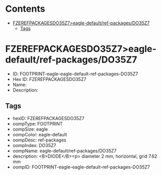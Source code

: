 



Contents
========

* [FZEREFPACKAGESDO35Z7>eagle-default/ref-packages/DO35Z7](#fzerefpackagesdo35z7eagle-defaultref-packagesdo35z7)
	* [Tags](#tags)

# FZEREFPACKAGESDO35Z7>eagle-default/ref-packages/DO35Z7

- ID: FOOTPRINT-eagle-eagle-default-ref-packages-DO35Z7
- Hex ID: FZEREFPACKAGESDO35Z7
- Name: 
- Description: 

## Tags

- hexID: FZEREFPACKAGESDO35Z7
- oompType: FOOTPRINT
- oompSize: eagle
- oompColor: eagle-default
- oompDesc: ref-packages
- oompIndex: DO35Z7
- oompName: eagle-default/ref-packages/DO35Z7
- description: &lt;B&gt;DIODE&lt;/B&gt;&lt;p&gt;&#xD;
diameter 2 mm, horizontal, grid 7.62 mm
- oompID: FOOTPRINT-eagle-eagle-default-ref-packages-DO35Z7
